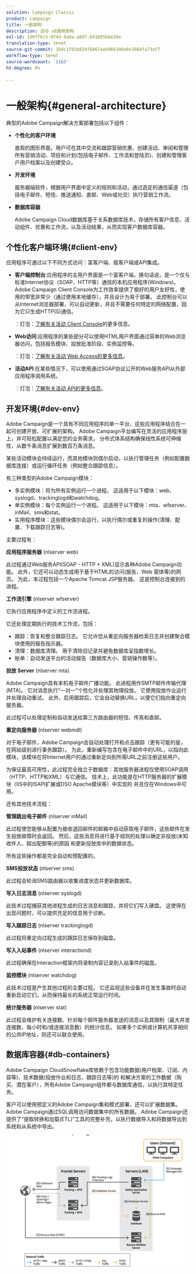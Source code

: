 ```yaml
---
solution: Campaign Classic
product: campaign
title: 一般架构
description: 活动 v8通用架构
exl-id: 1d9ff6c5-974d-4a8a-a0d7-641685bbe26e
translation-type: tm+mt
source-git-commit: 1bdc1f03a824f8867ae6066196e8e3984fa73af7
workflow-type: tm+mt
source-wordcount: '1163'
ht-degree: 0%

---
```


# 一般架构{#general-architecture}

典型的Adobe Campaign解决方案部署包括以下组件：

* **个性化的客户环境**

   直观的图形界面，用户可在其中交流和跟踪营销优惠、创建活动、审阅和管理所有营销活动、项目和计划(包括电子邮件、工作流和登陆页)、创建和管理客户用户档案以及创建受众。

* **开发环境**

   服务器端软件，根据用户界面中定义的规则和活动，通过选定的通信渠道（包括电子邮件、短信、推送通知、直邮、Web或社交）执行营销工作流。

* **数据库容器**

   Adobe Campaign Cloud数据库基于关系数据库技术，存储所有客户信息、活动组件、优惠和工作流，以及活动结果，从而实现客户数据库容器。

## 个性化客户端环境{#client-env}

应用程序可通过以下不同方式访问：富客户端、瘦客户端或API集成。

* **客户端控制台**:应用程序的主用户界面是一个富客户端，换句话说，是一个仅与标准Internet协议（SOAP、HTTP等）通信的本机应用程序(Windows)。Adobe Campaign Client Console为工作效率提供了极好的用户友好性，使用的带宽非常少（通过使用本地缓存），并且设计为易于部署。 此控制台可以从Internet浏览器部署，可以自动更新，并且不需要任何特定的网络配置，因为它只生成HTTP(S)通信。

   ：灯泡：[了解有关活动 Client Console](../start/connect.md)的更多信息。

* **Web访问**:应用程序的某些部分可以使用HTML用户界面通过简单的Web浏览器访问，包括报告模块、投放批准阶段、实例监控等。

   ：灯泡：[了解有关活动 Web Access的更多信息](../start/connect.md)。

* **活动API**:在某些情况下，可以使用通过SOAP协议公开的Web服务API从外部应用程序调用系统。

   ：灯泡：[了解有关活动 API的更多信息](../dev/api.md)。

## 开发环境{#dev-env}

Adobe Campaign是一个具有不同应用程序的单一平台，这些应用程序结合在一起可创建开放、可扩展的架构。 Adobe Campaign平台编写在灵活的应用程序层上，并可轻松配置以满足您的业务需求。 分布式体系结构确保线性系统可伸缩性，从数千条消息扩展到数百万条消息。

某些活动模块会持续运行，而其他模块则偶尔启动，以执行管理任务（例如配置数据库连接）或运行循环任务（例如整合跟踪信息）。

有三种类型的Adobe Campaign模块：

* 多实例模块：将为所有实例运行一个进程。 这适用于以下模块：web、syslogd、trackinglogd和watchdog。
* 单实例模块：每个实例运行一个进程。 这适用于以下模块：mta、wfserver、inMail、sms和stat。
* 实用程序模块：这些模块偶尔会运行，以执行偶尔或重复的操作(清理、配置、下载跟踪日志等)。

主要过程有：

**应用程序服务器** (nlserver web)

此过程通过Web服务API(SOAP - HTTP + XML)显示各种Adobe Campaign功能。 此外，它还可以动态生成用于基于HTML的访问(报告、Web 窗体等)的网页。 为此，本过程包括一个Apache Tomcat JSP服务器。 这是控制台连接到的进程。

**工作流引擎** (nlserver wfserver)

它执行应用程序中定义的工作流进程。

它还处理定期执行的技术工作流，包括：

* 跟踪：恢复和整合跟踪日志。 它允许您从重定向服务器检索日志并创建聚合模块使用的报告指示器。
* 清理：数据库清理。 用于清除旧记录并避免数据库呈指数增长。
* 帐单：自动发送平台的活动报告（数据库大小、营销操作数等）。

**投放 Server** (nlserver mta)

Adobe Campaign具有本机电子邮件广播功能。 此进程用作SMTP邮件传输代理(MTA)。 它对消息执行“一对一”个性化并处理其物理投放。 它使用投放作业运行并处理自动重试。 此外，启用跟踪后，它会自动替换URL，以便它们指向重定向服务器。

此过程可以处理定制和自动发送给第三方路由器的短信、传真和直邮。

**重定向服务器** (nlserver webmdl)

对于电子邮件，Adobe Campaign会自动处理打开和点击跟踪（更有可能的是，在网站级别进行事务跟踪）。 为此，重新编写包含在电子邮件中的URL，以指向此模块，该模块在将Internet用户的通过重新定向到所需URL之前注册这些用户。

为保证最高可用性，此过程完全独立于数据库：其他服务器进程仅使用SOAP调用（HTTP、HTTP和XML）与它通信。 技术上，此功能是在HTTP服务器的扩展模块（IIS中的ISAPI扩展或DSO Apache模块等）中实现的 并且仅在Windows中可用。

还有其他技术流程：

**管理跳出电子邮件** (nlserver inMail)

此过程使您能够从配置为接收退回邮件的邮箱中自动获取电子邮件，这些邮件在发生投放故障时会返回。 然后，这些消息将进行基于规则的处理以确定非投放(未知收件人、超出配额等)的原因 和更新投放库中的数据状态。

所有这些操作都是完全自动和预配置的。

**SMS投放状态** (nlserver sms)

此过程会轮询SMS路由器以收集进度状态并更新数据库。

**写入日志消息** (nlserver syslogd)

此技术过程捕获其他进程生成的日志消息和跟踪，并将它们写入硬盘。 这使得在出现问题时，可以提供充足的信息用于诊断。

**写入跟踪日志** (nlserver trackinglogd)

此过程将重定向过程生成的跟踪日志保存到磁盘。

**写入入站事件** (nlserver interactiond)

此过程确保在Interaction框架内将录制内容记录到入站事件的磁盘。

**监控模块** (nlserver watchdog)

此技术过程是产生其他过程的主要过程。 它还监视这些设备并在发生事故时自动重新启动它们，从而保持最长的系统正常运行时间。

**统计服务器** (nlserver stat)

此过程会维护有关连接数、针对每个邮件服务器发送的消息以及其限制（最大并发连接数、每小时和/或连接消息数）的统计信息。 如果多个实例或计算机共享相同的公共IP地址，则还可以联合使用。

## 数据库容器{#db-containers}

Adobe Campaign CloudSnowflake库依赖于包含功能数据(用户档案、订阅、内容等)、技术数据(投放作业和日志、跟踪日志等)的 和解决方案的工作数据（购买、潜在客户），所有Adobe Campaign组件都与数据库通信，以执行其特定任务。

客户可以使用预定义的Adobe Campaign集和模式部署，还可以扩展数据集。 Adobe Campaign通过SQL调用访问数据集中的所有数据。 Adobe Campaign还提供了“提取转换和加载(ETL)”工具的完整补充，以执行数据导入和将数据导出到系统和从系统中导出。

![](assets/data-flow-diagram.png)
